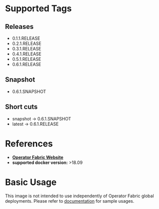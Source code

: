 # Supported Tags
## Releases
* 0.1.1.RELEASE
* 0.2.1.RELEASE
* 0.3.1.RELEASE
* 0.4.1.RELEASE
* 0.5.1.RELEASE
* 0.6.1.RELEASE
## Snapshot
* 0.6.1.SNAPSHOT
## Short cuts
* snapshot -> 0.6.1.SNAPSHOT
* latest -> 0.6.1.RELEASE
# References
* **[Operator Fabric Website](https://opfab.github.io/)**
* **supported docker version:**
  \>18.09

# Basic Usage
This image is not intended to use independently of Operator Fabric global deployments. 
Please refer to [documentation](https://opfab.github.io/documentation/) for sample usages.
